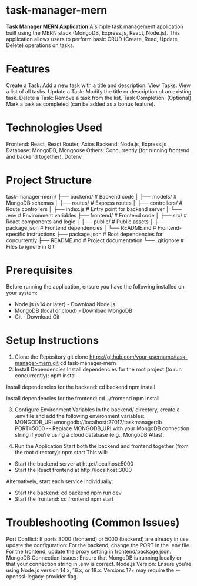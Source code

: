 # task-manager-mern
**Task Manager MERN Application**
A simple task management application built using the MERN stack (MongoDB, Express.js, React, Node.js). This application allows users to perform basic CRUD (Create, Read, Update, Delete) operations on tasks.

# Features
Create a Task: Add a new task with a title and description.
View Tasks: View a list of all tasks.
Update a Task: Modify the title or description of an existing task.
Delete a Task: Remove a task from the list.
Task Completion: (Optional) Mark a task as completed (can be added as a bonus feature).

# Technologies Used
Frontend: React, React Router, Axios
Backend: Node.js, Express.js
Database: MongoDB, Mongoose
Others: Concurrently (for running frontend and backend together), Dotenv

# Project Structure
task-manager-mern/
├── backend/                 # Backend code
│   ├── models/              # MongoDB schemas
│   ├── routes/              # Express routes
│   ├── controllers/         # Route controllers
│   ├── index.js             # Entry point for backend server
│   └── .env                 # Environment variables
├── frontend/                # Frontend code
│   ├── src/                 # React components and logic
│   ├── public/              # Public assets
│   ├── package.json         # Frontend dependencies
│   └── README.md            # Frontend-specific instructions
├── package.json             # Root dependencies for concurrently
├── README.md                # Project documentation
└── .gitignore               # Files to ignore in Git

# Prerequisites
Before running the application, ensure you have the following installed on your system:
- Node.js (v14 or later) - Download Node.js
- MongoDB (local or cloud) - Download MongoDB
- Git - Download Git

# Setup Instructions
1. Clone the Repository
git clone https://github.com/your-username/task-manager-mern.git
cd task-manager-mern
2. Install Dependencies
Install dependencies for the root project (to run concurrently):
npm install

Install dependencies for the backend:
cd backend
npm install

Install dependencies for the frontend:
cd ../frontend
npm install

3. Configure Environment Variables
In the backend/ directory, create a .env file and add the following environment variables:
  MONGODB_URI=mongodb://localhost:27017/taskmanagerdb
  PORT=5000
-- Replace MONGODB_URI with your MongoDB connection string if you're using a cloud database (e.g., MongoDB Atlas).

4. Run the Application
Start both the backend and frontend together (from the root directory):
npm start
This will:
- Start the backend server at http://localhost:5000
- Start the React frontend at http://localhost:3000

Alternatively, start each service individually:
- Start the backend:
  cd backend
  npm run dev
- Start the frontend:
  cd frontend
  npm start

# Troubleshooting (Common Issues)
Port Conflict: If ports 3000 (frontend) or 5000 (backend) are already in use, update the configuration:
  For the backend, change the PORT in the .env file.
  For the frontend, update the proxy setting in frontend/package.json.
MongoDB Connection Issues: Ensure that MongoDB is running locally or that your connection string in .env is correct.
Node.js Version: Ensure you're using Node.js version 14.x, 16.x, or 18.x. Versions 17+ may require the --openssl-legacy-provider flag.
